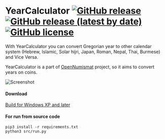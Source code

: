 # YearCalculator [![GitHub release](https://img.shields.io/github/release/opennumismat/YearCalculator.svg)](https://github.com/opennumismat/YearCalculator/releases/) [![GitHub release (latest by date)](https://img.shields.io/github/downloads/opennumismat/YearCalculator/latest/total.svg)](https://hanadigital.github.io/grev/?user=OpenNumismat&repo=YearCalculator) [![GitHub license](https://img.shields.io/github/license/opennumismat/YearCalculator.svg)](https://github.com/opennumismat/YearCalculator/blob/master/LICENSE)

With YearCalculator you can convert Gregorian year to other calendar system (Hebrew, Islamic, Solar hijri, Japan, Roman, Nepal, Thai, Burmese) and Vice Versa.

YearCalculator is a part of [OpenNumismat](http://opennumismat.github.io/) project, so it aims to convert years on coins.

![Screenshot](https://opennumismat.github.io/images/YearCalculator.png)

#### Download
[Build for Windows XP and later](https://github.com/OpenNumismat/YearCalculator/releases/latest)

#### For run from source code
    pip3 install -r requirements.txt
    python3 src/run.py
